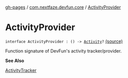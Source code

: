 [gh-pages](../index.md) / [com.nextfaze.devfun.core](index.md) / [ActivityProvider](./-activity-provider.md)

# ActivityProvider

`interface ActivityProvider : () -> `[`Activity`](https://developer.android.com/reference/android/app/Activity.html)`?` [(source)](https://github.com/NextFaze/dev-fun/tree/master/devfun/src/main/java/com/nextfaze/devfun/core/ActivityTracking.kt#L19)

Function signature of DevFun's activity tracker/provider.

**See Also**

[ActivityTracker](-activity-tracker/index.md)

